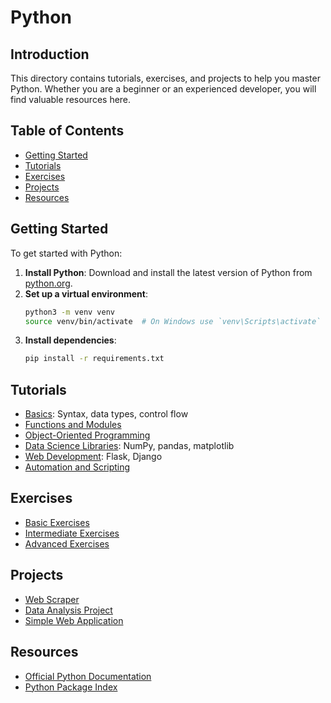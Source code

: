 ﻿# Python

## Introduction

This directory contains tutorials, exercises, and projects to help you master Python. Whether you are a beginner or an experienced developer, you will find valuable resources here.

## Table of Contents

- [Getting Started](#getting-started)
- [Tutorials](#tutorials)
- [Exercises](#exercises)
- [Projects](#projects)
- [Resources](#resources)

## Getting Started

To get started with Python:

1. **Install Python**: Download and install the latest version of Python from [python.org](https://www.python.org/).
2. **Set up a virtual environment**:
    ```sh
    python3 -m venv venv
    source venv/bin/activate  # On Windows use `venv\Scripts\activate`
    ```
3. **Install dependencies**:
    ```sh
    pip install -r requirements.txt
    ```

## Tutorials

- [Basics](tutorials/basics.md): Syntax, data types, control flow
- [Functions and Modules](tutorials/functions_modules.md)
- [Object-Oriented Programming](tutorials/oop.md)
- [Data Science Libraries](tutorials/data_science.md): NumPy, pandas, matplotlib
- [Web Development](tutorials/web_development.md): Flask, Django
- [Automation and Scripting](tutorials/automation.md)

## Exercises

- [Basic Exercises](exercises/basic_exercises.md)
- [Intermediate Exercises](exercises/intermediate_exercises.md)
- [Advanced Exercises](exercises/advanced_exercises.md)

## Projects

- [Web Scraper](projects/web_scraper.md)
- [Data Analysis Project](projects/data_analysis.md)
- [Simple Web Application](projects/web_application.md)

## Resources

- [Official Python Documentation](https://docs.python.org/3/)
- [Python Package Index](https://pypi.org/)
